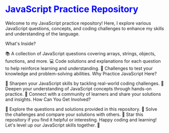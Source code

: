 <h1 style="color: blue;">JavaScript Practice Repository</h1>
Welcome to my JavaScript practice repository! Here, I explore various JavaScript questions, concepts, and coding challenges to enhance my skills and understanding of the language.

What's Inside?

📚 A collection of JavaScript questions covering arrays, strings, objects, functions, and more.
💻 Code solutions and explanations for each question to help reinforce learning and understanding.
🌟 Challenges to test your knowledge and problem-solving abilities.
Why Practice JavaScript Here?

🚀 Sharpen your JavaScript skills by tackling real-world coding challenges.
🧠 Deepen your understanding of JavaScript concepts through hands-on practice.
🤝 Connect with a community of learners and share your solutions and insights.
How Can You Get Involved?

📝 Explore the questions and solutions provided in this repository.
🧩 Solve the challenges and compare your solutions with others.
🌟 Star this repository if you find it helpful or interesting.
Happy coding and learning! Let's level up our JavaScript skills together. 🚀
